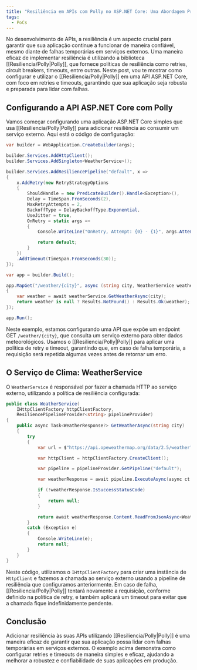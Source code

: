 ```yaml
---
title: "Resiliência em APIs com Polly no ASP.NET Core: Uma Abordagem Prática"
tags:
  - PoCs
---
```



No desenvolvimento de APIs, a resiliência é um aspecto crucial para garantir que sua aplicação continue a funcionar de maneira confiável, mesmo diante de falhas temporárias em serviços externos. Uma maneira eficaz de implementar resiliência é utilizando a biblioteca [[Resiliencia/Polly|Polly]], que fornece políticas de resiliência como retries, circuit breakers, timeouts, entre outras. Neste post, vou te mostrar como configurar e utilizar o [[Resiliencia/Polly|Polly]] em uma API ASP.NET Core, com foco em retries e timeouts, garantindo que sua aplicação seja robusta e preparada para lidar com falhas.

## Configurando a API ASP.NET Core com Polly
Vamos começar configurando uma aplicação ASP.NET Core simples que usa [[Resiliencia/Polly|Polly]] para adicionar resiliência ao consumir um serviço externo. Aqui está o código de configuração:

```csharp
var builder = WebApplication.CreateBuilder(args);

builder.Services.AddHttpClient();
builder.Services.AddSingleton<WeatherService>();

builder.Services.AddResiliencePipeline("default", x =>
{
    x.AddRetry(new RetryStrategyOptions
    {
        ShouldHandle = new PredicateBuilder().Handle<Exception>(),
        Delay = TimeSpan.FromSeconds(2),
        MaxRetryAttempts = 2,
        BackoffType = DelayBackoffType.Exponential,
        UseJitter = true,
        OnRetry = static args =>
        {
            Console.WriteLine("OnRetry, Attempt: {0} - {1}", args.AttemptNumber, args.Outcome.Exception.Message);

            return default;
        }
    })
    .AddTimeout(TimeSpan.FromSeconds(30));
});

var app = builder.Build();

app.MapGet("/weather/{city}", async (string city, WeatherService weatherService) =>
{
    var weather = await weatherService.GetWeatherAsync(city);
    return weather is null ? Results.NotFound() : Results.Ok(weather);
});

app.Run();
```

Neste exemplo, estamos configurando uma API que expõe um endpoint GET `/weather/{city}`, que consulta um serviço externo para obter dados meteorológicos. Usamos o [[Resiliencia/Polly|Polly]] para aplicar uma política de retry e timeout, garantindo que, em caso de falha temporária, a requisição será repetida algumas vezes antes de retornar um erro.


## O Serviço de Clima: WeatherService
O `WeatherService` é responsável por fazer a chamada HTTP ao serviço externo, utilizando a política de resiliência configurada:

```csharp
public class WeatherService(
    IHttpClientFactory httpClientFactory,
    ResiliencePipelineProvider<string> pipelineProvider)
{
    public async Task<WeatherResponse?> GetWeatherAsync(string city)
    {
        try
        {
            var url = $"https://api.opeweathermap.org/data/2.5/weather?q={city}";

            var httpClient = httpClientFactory.CreateClient();

            var pipeline = pipelineProvider.GetPipeline("default");

            var weatherResponse = await pipeline.ExecuteAsync(async ct => await httpClient.GetAsync(url, ct));

            if (!weatherResponse.IsSuccessStatusCode)
            {
                return null;
            }

            return await weatherResponse.Content.ReadFromJsonAsync<WeatherResponse>();
        }
        catch (Exception e)
        {
            Console.WriteLine(e);
            return null;
        }
    }
}
```
Neste código, utilizamos o `IHttpClientFactory` para criar uma instância de `HttpClient` e fazemos a chamada ao serviço externo usando a pipeline de resiliência que configuramos anteriormente. Em caso de falha, [[Resiliencia/Polly|Polly]] tentará novamente a requisição, conforme definido na política de retry, e também aplicará um timeout para evitar que a chamada fique indefinidamente pendente.

## Conclusão
Adicionar resiliência às suas APIs utilizando [[Resiliencia/Polly|Polly]] é uma maneira eficaz de garantir que sua aplicação possa lidar com falhas temporárias em serviços externos. O exemplo acima demonstra como configurar retries e timeouts de maneira simples e eficaz, ajudando a melhorar a robustez e confiabilidade de suas aplicações em produção.

